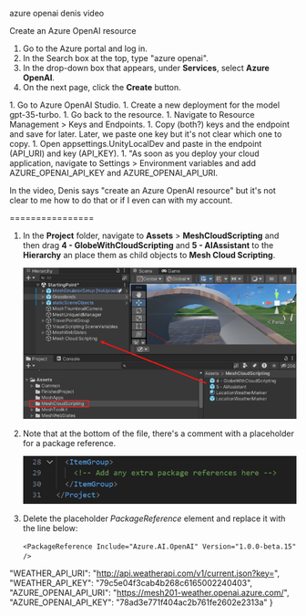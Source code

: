azure openai denis video

Create an Azure OpenAI resource

1. Go to the Azure portal and log in.
1. In the Search box at the top, type "azure openai".
1. In the drop-down box that appears, under **Services**, select **Azure OpenAI**.
1. On the next page, click the **Create** button.
<finish creation of resource>
1. Go to Azure OpenAI Studio.
1. Create a new deployment for the model gpt-35-turbo.
1. Go back to the resource.
1. Navigate to Resource Management > Keys and Endpoints.
1. Copy (both?) keys and the endpoint and save for later. Later, we paste one key but it's not clear which one to copy.
1. Open appsettings.UnityLocalDev and paste in the endpoint (API_URI) and key (API_KEY).
1. "As soon as you deploy your cloud application, navigate to Settings > Environment variables and add AZURE_OPENAI_API_KEY and AZURE_OPENAI_API_URI. 



In the video, Denis says "create an Azure OpenAI resource" but it's not clear to me how to do that or if I even can with my account. 

================

1. In the **Project** folder, navigate to **Assets** > **MeshCloudScripting** and then drag **4 - GlobeWithCloudScripting** and **5 - AIAssistant** to the **Hierarchy** an place them as child objects to **Mesh Cloud Scripting**.

    ![__________________________________](../../../media/mesh-201/077-drag-prefabs.png)




1. Note that at the bottom of the file, there's a comment with a placeholder for a package reference.

    ![__________________________________](../../../media/mesh-201/088-extra-pkg-reference.png)

1. Delete the placeholder *PackageReference* element and replace it with the line below:

   	`<PackageReference Include="Azure.AI.OpenAI" Version="1.0.0-beta.15" />`


  "WEATHER_API_URI": "http://api.weatherapi.com/v1/current.json?key=",
  "WEATHER_API_KEY": "79c5e04f3cab4b268c6165002240403",
  "AZURE_OPENAI_API_URI": "https://mesh201-weather.openai.azure.com/",
  "AZURE_OPENAI_API_KEY": "78ad3e771f404ac2b761fe2602e2313a"
}
